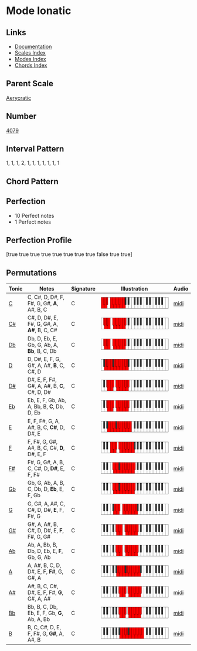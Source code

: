 # Mode Ionatic

## Links

- [Documentation](README.md)
- [Scales Index](Scales.md)
- [Modes Index](Modes.md)
- [Chords Index](Chords.md)

## Parent Scale

[Aerycratic](ScaleAerycratic.md)

## Number

[4079](https://ianring.com/musictheory/scales/4079)

## Interval Pattern

1, 1, 1, 2, 1, 1, 1, 1, 1, 1, 1

## Chord Pattern



## Perfection

- 10 Perfect notes
- 1 Perfect notes

## Perfection Profile

[true true true true true true true true false true true]

## Permutations

| Tonic | Notes | Signature | Illustration | Audio |
|-------|-------|-----------|--------------|-------|
| [C](ModeCNaturalIonatic.md) | C, C#, D, D#, F, F#, G, G#, **A**, A#, B, C | C | ![CNaturalIonatic](ModeCNaturalIonatic.png) | [midi](https://github.com/edipermadi/music/blob/main/docs/ModeCNaturalIonatic.mid?raw=true) |
| [C#](ModeCSharpIonatic.md) | C#, D, D#, E, F#, G, G#, A, **A#**, B, C, C# | C | ![CSharpIonatic](ModeCSharpIonatic.png) | [midi](https://github.com/edipermadi/music/blob/main/docs/ModeCSharpIonatic.mid?raw=true) |
| [Db](ModeDFlatIonatic.md) | Db, D, Eb, E, Gb, G, Ab, A, **Bb**, B, C, Db | C | ![DFlatIonatic](ModeDFlatIonatic.png) | [midi](https://github.com/edipermadi/music/blob/main/docs/ModeDFlatIonatic.mid?raw=true) |
| [D](ModeDNaturalIonatic.md) | D, D#, E, F, G, G#, A, A#, **B**, C, C#, D | C | ![DNaturalIonatic](ModeDNaturalIonatic.png) | [midi](https://github.com/edipermadi/music/blob/main/docs/ModeDNaturalIonatic.mid?raw=true) |
| [D#](ModeDSharpIonatic.md) | D#, E, F, F#, G#, A, A#, B, **C**, C#, D, D# | C | ![DSharpIonatic](ModeDSharpIonatic.png) | [midi](https://github.com/edipermadi/music/blob/main/docs/ModeDSharpIonatic.mid?raw=true) |
| [Eb](ModeEFlatIonatic.md) | Eb, E, F, Gb, Ab, A, Bb, B, **C**, Db, D, Eb | C | ![EFlatIonatic](ModeEFlatIonatic.png) | [midi](https://github.com/edipermadi/music/blob/main/docs/ModeEFlatIonatic.mid?raw=true) |
| [E](ModeENaturalIonatic.md) | E, F, F#, G, A, A#, B, C, **C#**, D, D#, E | C | ![ENaturalIonatic](ModeENaturalIonatic.png) | [midi](https://github.com/edipermadi/music/blob/main/docs/ModeENaturalIonatic.mid?raw=true) |
| [F](ModeFNaturalIonatic.md) | F, F#, G, G#, A#, B, C, C#, **D**, D#, E, F | C | ![FNaturalIonatic](ModeFNaturalIonatic.png) | [midi](https://github.com/edipermadi/music/blob/main/docs/ModeFNaturalIonatic.mid?raw=true) |
| [F#](ModeFSharpIonatic.md) | F#, G, G#, A, B, C, C#, D, **D#**, E, F, F# | C | ![FSharpIonatic](ModeFSharpIonatic.png) | [midi](https://github.com/edipermadi/music/blob/main/docs/ModeFSharpIonatic.mid?raw=true) |
| [Gb](ModeGFlatIonatic.md) | Gb, G, Ab, A, B, C, Db, D, **Eb**, E, F, Gb | C | ![GFlatIonatic](ModeGFlatIonatic.png) | [midi](https://github.com/edipermadi/music/blob/main/docs/ModeGFlatIonatic.mid?raw=true) |
| [G](ModeGNaturalIonatic.md) | G, G#, A, A#, C, C#, D, D#, **E**, F, F#, G | C | ![GNaturalIonatic](ModeGNaturalIonatic.png) | [midi](https://github.com/edipermadi/music/blob/main/docs/ModeGNaturalIonatic.mid?raw=true) |
| [G#](ModeGSharpIonatic.md) | G#, A, A#, B, C#, D, D#, E, **F**, F#, G, G# | C | ![GSharpIonatic](ModeGSharpIonatic.png) | [midi](https://github.com/edipermadi/music/blob/main/docs/ModeGSharpIonatic.mid?raw=true) |
| [Ab](ModeAFlatIonatic.md) | Ab, A, Bb, B, Db, D, Eb, E, **F**, Gb, G, Ab | C | ![AFlatIonatic](ModeAFlatIonatic.png) | [midi](https://github.com/edipermadi/music/blob/main/docs/ModeAFlatIonatic.mid?raw=true) |
| [A](ModeANaturalIonatic.md) | A, A#, B, C, D, D#, E, F, **F#**, G, G#, A | C | ![ANaturalIonatic](ModeANaturalIonatic.png) | [midi](https://github.com/edipermadi/music/blob/main/docs/ModeANaturalIonatic.mid?raw=true) |
| [A#](ModeASharpIonatic.md) | A#, B, C, C#, D#, E, F, F#, **G**, G#, A, A# | C | ![ASharpIonatic](ModeASharpIonatic.png) | [midi](https://github.com/edipermadi/music/blob/main/docs/ModeASharpIonatic.mid?raw=true) |
| [Bb](ModeBFlatIonatic.md) | Bb, B, C, Db, Eb, E, F, Gb, **G**, Ab, A, Bb | C | ![BFlatIonatic](ModeBFlatIonatic.png) | [midi](https://github.com/edipermadi/music/blob/main/docs/ModeBFlatIonatic.mid?raw=true) |
| [B](ModeBNaturalIonatic.md) | B, C, C#, D, E, F, F#, G, **G#**, A, A#, B | C | ![BNaturalIonatic](ModeBNaturalIonatic.png) | [midi](https://github.com/edipermadi/music/blob/main/docs/ModeBNaturalIonatic.mid?raw=true) |
